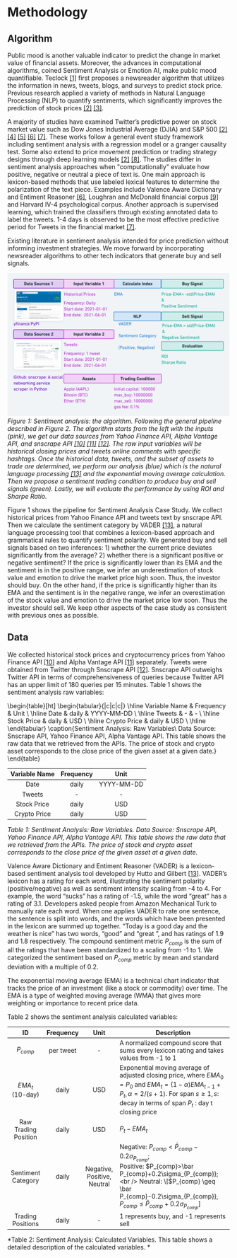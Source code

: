 # Methodology
## Algorithm

Public mood is another valuable indicator to predict the change in market value of financial assets. Moreover, the advances in computational algorithms, coined Sentiment Analysis or Emotion AI, make public mood quantifiable. Teclock [[1]](https://onlinelibrary.wiley.com/doi/10.1111/j.1540-6261.2007.01232.x) first proposes a newsreader algorithm that utilizes the information in news, tweets, blogs, and surveys to predict stock price. 
Previous research applied a variety of methods in Natural Language Processing (NLP) to quantify sentiments, which significantly improves the prediction of stock prices [[2]](https://www.sciencedirect.com/science/article/pii/S187775031100007X?via%3Dihub) [[3]](https://www.tandfonline.com/doi/full/10.1080/14697688.2012.672762).

A majority of studies have examined Twitter’s predictive power on stock market value such as Dow Jones Industrial Average (DJIA) and S\&P 500 [[2]](https://www.sciencedirect.com/science/article/pii/S187775031100007X?via%3Dihub) [[4]](https://www.researchgate.net/publication/261843641_Stock_Prediction_Using_Event-Based_Sentiment_Analysis) [[5]](https://www.sciencedirect.com/science/article/pii/S1877042811023895) [[6]](https://papers.ssrn.com/sol3/papers.cfm?abstract_id=2517025) [[7]](https://econpapers.repec.org/article/eeeintfin/v_3a65_3ay_3a2020_3ai_3ac_3as104244312030072x.htm). These works follow a general event study framework including sentiment analysis with a regression model or a granger causality test. Some also extend to price movement prediction or trading strategy designs through deep learning models [[2]](https://www.sciencedirect.com/science/article/pii/S187775031100007X?via%3Dihub) [[8]](https://www.mdpi.com/1099-4300/21/6/589). The studies differ in sentiment analysis approaches when "computationally" evaluate how positive, negative or neutral a piece of text is. 
One main approach is lexicon-based methods that use labeled lexical features to determine the polarization of the text piece. 
Examples include Valence Aware Dictionary and Entiment Reasoner [[6]](https://papers.ssrn.com/sol3/papers.cfm?abstract_id=2517025), Loughran and McDonald financial corpus [[9]](https://onlinelibrary.wiley.com/doi/abs/10.1111/j.1540-6261.2010.01625.x) and Harvard IV-4 psychological corpus. Another approach is supervised learning, which trained the classifiers through existing annotated data to label the tweets. 1-4 days is observed to be the most effective predictive period for Tweets in the financial market [[7]](https://econpapers.repec.org/article/eeeintfin/v_3a65_3ay_3a2020_3ai_3ac_3as104244312030072x.htm).

Existing literature in sentiment analysis intended for price prediction without informing investment strategies. We move forward by incorporating newsreader algorithms to other tech indicators that generate buy and sell signals. 

![Sentiment Analysis: The Algorithm](https://github.com/SciEcon/SRS2021/blob/main/fig/fig2_3.png)
*Figure 1: Sentiment analysis: the algorithm. Following the general pipeline described in Figure 2. The algorithm starts from the left with the inputs (pink), we get our data sources from Yahoo Finance API, Alpha Vantage API, and snscrape API [[10]](https://pypi.org/project/yfinance/) [[11]](https://www.alphavantage.co/documentation/) [[12]](https://github.com/JustAnotherArchivist/snscrape). The raw input variables will be historical closing prices and tweets online comments with specific hashtags. Once the historical data, tweets, and the subset of assets to trade are determined, we perform our analysis (blue) which is the natural language processing [[13]](https://ojs.aaai.org/index.php/ICWSM/article/view/14550) and the exponential moving average calculation. Then we propose a sentiment trading condition to produce buy and sell signals (green). Lastly, we will evaluate the performance by using ROI and Sharpe Ratio.*

Figure 1 shows the pipeline for Sentiment Analysis Case Study. We collect historical prices from Yahoo Finance API  and tweets text by snscrape API. Then we calculate the sentiment category by VADER [[13]](https://ojs.aaai.org/index.php/ICWSM/article/view/14550), a natural language processing tool that combines a lexicon-based approach and grammatical rules to quantify sentiment polarity. We generated buy and sell signals based on two inferences: 1) whether the current price deviates significantly from the average? 2) whether there is a significant positive or negative sentiment? If the price is significantly lower than its EMA and the sentiment is in the positive range, we infer an underestimation of stock value and emotion to drive the market price high soon. Thus, the investor should buy. On the other hand, if the price is significantly higher than its EMA and the sentiment is in the negative range, we infer an overestimation of the stock value and emotion to drive the market price low soon. Thus the investor should sell. We keep other aspects of the case study as consistent with previous ones as possible. 

## Data

We collected historical stock prices and cryptocurrency prices from Yahoo Finance API [[10]](https://pypi.org/project/yfinance/) and Alpha Vantage API [[11]](https://www.alphavantage.co/documentation/) separately. Tweets were obtained from Twitter through Snscrape API [[12]](https://github.com/JustAnotherArchivist/snscrape). Snscrape API outweighs Twitter API in terms of comprehensiveness of queries because Twitter API has an upper limit of 180 queries per 15 minutes. Table 1 shows the sentiment analysis raw variables: 

\begin{table}[ht]
\begin{tabular}{|c|c|c|}
\hline
Variable Name & Frequency & Unit \\ \hline
Date & daily & YYYY-MM-DD \\ \hline
Tweets & - & - \\ \hline
Stock Price & daily & USD \\ \hline
Crypto Price & daily & USD \\ \hline
\end{tabular}
\caption{Sentiment Analysis: Raw Variables\\
Data Source: Snscrape API, Yahoo Finance API, Alpha Vantage API. This table shows the raw data that we retrieved from the APIs. The price of stock and crypto asset corresponds to the close price of the given asset at a given date.}
\end{table}


| **Variable Name**  | **Frequency** | **Unit** | 
| :----------------: | :-----------: | :------: |
| Date  | daily  | YYYY-MM-DD |
| Tweets|- | - |
|Stock Price | daily | USD |
|Crypto Price | daily | USD|
*Table 1: Sentiment Analysis: Raw Variables. Data Source: Snscrape API, Yahoo Finance API, Alpha Vantage API. This table shows the raw data that we retrieved from the APIs. The price of stock and crypto asset corresponds to the close price of the given asset at a given date.*

Valence Aware Dictionary and Entiment Reasoner (VADER) is a lexicon-based sentiment analysis tool developed by Hutto and Gilbert [[13]](https://ojs.aaai.org/index.php/ICWSM/article/view/14550). VADER’s lexicon has a rating for each word, illustrating the sentiment polarity (positive/negative) as well as sentiment intensity scaling from -4 to 4. For example, the word “sucks” has a rating of -1.5, while the word “great” has a rating of 3.1. Developers asked people from Amazon Mechanical Turk to manually rate each word. When one applies VADER to rate one sentence, the sentence is split into words, and the words which have been presented in the lexicon are summed up together. “Today is a good day and the weather is nice” has two words, “good” and “great ”, and has ratings of 1.9 and 1.8 respectively. The compound sentiment metric $P_{comp}$ is the sum of all the ratings that have been standardized to a scaling from -1 to 1. We categorized the sentiment based on $P_{comp}$ metric by mean and standard deviation with a multiple of 0.2.

The exponential moving average (EMA) is a technical chart indicator that tracks the price of an investment (like a stock or commodity) over time. The EMA is a type of weighted moving average (WMA) that gives more weighting or importance to recent price data.

Table 2 shows the sentiment analysis calculated variables: 

| **ID**  | **Frequency** | **Unit** | **Description** |
| :----------------: | :-----------: | :------: | --------------------------- |
|$P_{comp}$ | per tweet | - | A normalized compound score that sums every lexicon rating and takes values from -1 to 1 |
|$EMA_{t}$ (10-day) | daily | USD | Exponential moving average of adjusted closing price, where $EMA_{0} = P_{0}$ and $EMA_{t} = (1-\alpha)EMA_{t-1}+P_{t}, \alpha = 2/(s+1)$. For span $s \geq 1, s:$ decay in terms of span $P_{t}$ : day t closing price |
|Raw Trading Position | daily | USD | $P_t-EMA_{t}$|
|Sentiment Category | daily | Negative, Positive, Neutral | Negative: $P_{comp}<\bar P_{comp}-0.2\sigma_{P_{comp}}$; <br /> Positive: $P_{comp}>\bar P_{comp}+0.2\sigma_{P_{comp}}; <br /> Neutral: \[$P_{comp} \geq \bar P_{comp}-0.2\sigma_{P_{comp}}, $P_{comp} \leq \bar P_{comp}+0.2\sigma_{P_{comp}}$\]|
|Trading Positions | daily | - |1 represents buy, and -1 represents sell |

*Table 2: Sentiment Analysis: Calculated Variables. This table shows a detailed description of the calculated variables. *
